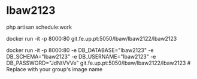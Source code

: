# lbaw2123

php artisan schedule:work

docker run -it -p 8000:80 git.fe.up.pt:5050/lbaw/lbaw2122/lbaw2123

docker run -it -p 8000:80 -e DB_DATABASE="lbaw2123" -e DB_SCHEMA="lbaw2123" -e DB_USERNAME="lbaw2123" -e DB_PASSWORD="JdNtVVVe" git.fe.up.pt:5050/lbaw/lbaw2122/lbaw2123 # Replace with your group's image name
